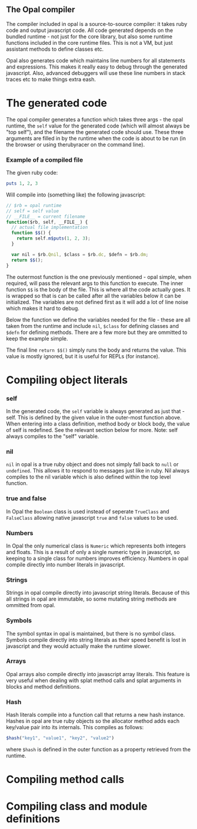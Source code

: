 The Opal compiler
-----------------

The compiler included in opal is a source-to-source compiler: it takes
ruby code and output javascript code. All code generated depends on the
bundled runtime - not just for the core library, but also some runtime
functions included in the core runtime files. This is not a VM, but just
assistant methods to define classes etc.

Opal also generates code which maintains line numbers for all statements
and expressions. This makes it really easy to debug through the
generated javascript. Also, advanced debuggers will use these line
numbers in stack traces etc to make things extra eash.

The generated code
==================

The opal compiler generates a function which takes three args - the
opal runtime, the `self` value for the generated code (which will almost
always be "top self"), and the filename the generated code should use.
These three arguments are filled in by the runtime when the code is
about to be run (in the browser or using therubyracer on the command
line).

### Example of a compiled file

The given ruby code:

```ruby
puts 1, 2, 3
```

Will compile into (something like) the following javascript:

```javascript
// $rb = opal runtime
// self = self value
// __FILE__ = current filename
function($rb, self, __FILE__) {
  // actual file implementation
  function $$() {
    return self.m$puts(1, 2, 3);
  }

  var nil = $rb.Qnil, $class = $rb.dc, $defn = $rb.dm;
  return $$();
}
```

The outermost function is the one previously mentioned - opal simple,
when required, will pass the relevant args to this function to execute.
The inner function `$$` is the body of the file. This is where all the
code actually goes. It is wrapped so that is can be called after all the
variables below it can be initialized. The variables are not defined
first as it will add a lot of line noise which makes it hard to debug.

Below the function we define the variables needed for the file - these
are all taken from the runtime and include `nil`, `$class` for defining
classes and `$defn` for defining methods. There are a few more but they
are ommitted to keep the example simple.

The final line `return $$()` simply runs the body and returns the value.
This value is mostly ignored, but it is useful for REPLs (for instance).

Compiling object literals
=========================

### self

In the generated code, the `self` variable is always generated as just
that - self. This is defined by the given value in the outer-most
function above. When entering into a class definition, method body or
block body, the value of self is redefined. See the relevant section
below for more. Note: self always compiles to the "self" variable.

### nil

`nil` in opal is a true ruby object and does not simply fall back to
`null` or `undefined`. This allows it to respond to messages just like
in ruby. Nil always compiles to the nil variable which is also defined
within the top level function.

### true and false

In Opal the `Boolean` class is used instead of seperate `TrueClass` and
`FalseClass` allowing native javascript `true` and `false` values to be
used.

### Numbers

In Opal the only numerical class is `Numeric` which represents both
integers and floats. This is a result of only a single numeric type in
javascript, so keeping to a single class for numbers improves
efficiency. Numbers in opal compile directly into number literals in
javascript.

### Strings

Strings in opal compile directly into javascript string literals.
Because of this all strings in opal are immutable, so some mutating
string methods are ommitted from opal.

### Symbols

The symbol syntax in opal is maintained, but there is no symbol class.
Symbols compile directly into string literals as their speed benefit is
lost in javascript and they would actually make the runtime slower.

### Arrays

Opal arrays also compile directly into javascript array literals. This
feature is very useful when dealing with splat method calls and splat
arguments in blocks and method definitions.

### Hash

Hash literals compile into a function call that returns a new hash
instance. Hashes in opal are true ruby objects so the allocator method
adds each key/value pair into its internals. This compiles as follows:

```javascript
$hash("key1", "value1", "key2", "value2")
```

where `$hash` is defined in the outer function as a property retrieved
from the runtime.

Compiling method calls
======================

Compiling class and module definitions
======================================

